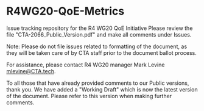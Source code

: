 # R4WG20-QoE-Metrics
Issue tracking repository for the R4 WG20 QoE Initiative
Please review the file "CTA-2066_Public_Version.pdf" and make all comments under Issues.

Note: Please do not file issues related to formatting of the document, as they will be taken care 
of by CTA staff prior to the document ballot process.

For assistance, please contact R4 WG20 manager Mark Levine <mlevine@CTA.tech>.

To all those that have already provided comments to our Public versions, thank you. We have added a "Working Draft" which is now the latest version of the document. Please refer to this version when making further comments. 
